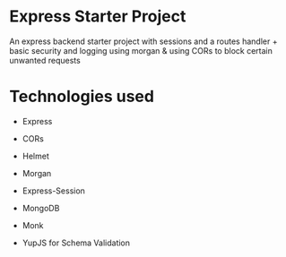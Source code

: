 # Express Starter Project
An express backend starter project with sessions and a routes handler + basic security and logging using morgan & using CORs to block certain unwanted requests

# Technologies used
* Express
* CORs
* Helmet
* Morgan
* Express-Session

* MongoDB
* Monk
* YupJS for Schema Validation